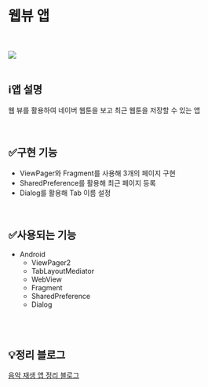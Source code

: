 # 웹뷰 앱

<br>
<br>

<img src="https://user-images.githubusercontent.com/91411447/222957556-4ee7eed8-8105-4db6-92f1-f96be4a1802d.jpg" />

<br>
<br>

## ℹ️앱 설명

웹 뷰를 활용하여 네이버 웹툰을 보고 최근 웹툰을 저장할 수 있는 앱

<br>

## ✅구현 기능

* ViewPager와 Fragment를 사용해 3개의 페이지 구현
* SharedPreference를 활용해 최근 페이지 등록
* Dialog를 활용해 Tab 이름 설정

<br>

## ✅사용되는 기능

* Android
    * ViewPager2
    * TabLayoutMediator
    * WebView
    * Fragment
    * SharedPreference
    * Dialog
  
<br>
<br>

## 💡정리 블로그
[음악 재생 앱 정리 블로그](https://becomeproo.github.io/android/Android-Part2-%EC%9B%B9%EB%B7%B0-%EC%95%B1/)

